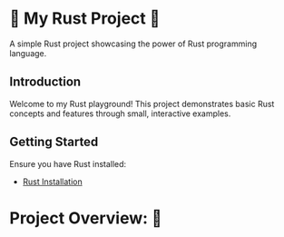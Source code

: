 # 🦀 My Rust Project 🦀

A simple Rust project showcasing the power of Rust programming language.

## Introduction

Welcome to my Rust playground! This project demonstrates basic Rust concepts and features through small, interactive examples.

## Getting Started

Ensure you have Rust installed:

- [Rust Installation](https://www.rust-lang.org/tools/install)

# Project Overview: 🦀
